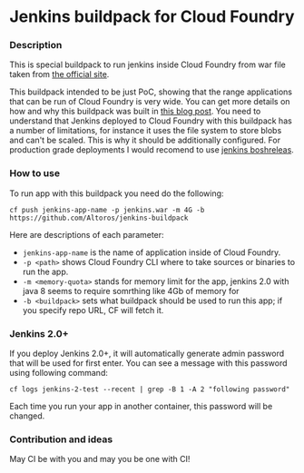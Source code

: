 # Jenkins buildpack for Cloud Foundry

### Description

This is special buildpack to run jenkins inside Cloud Foundry from war file taken from [the official site](http://mirrors.jenkins-ci.org/war/latest/jenkins.war). 

This buildpack intended to be just PoC, showing that the range applications that can be run of Cloud Foundry is very wide. You can get more details on how and why this buildpack was built in [this blog post](http://blog.altoros.com/creating-a-custom-cloud-foundry-buildpack-from-scratch-whats-under-the-hood.html). You need to understand that Jenkins deployed to Cloud Foundry with this buildpack has a number of limitations, for instance it uses the file system to store blobs and can't be scaled. This is why it should be additionally configured. For production grade deployments I would recomend to use [jenkins boshreleas](https://github.com/cloudfoundry-community/jenkins-boshrelease).

### How to use

To run app with this buildpack you need do the following: 

```
cf push jenkins-app-name -p jenkins.war -m 4G -b https://github.com/Altoros/jenkins-buildpack
```

Here are descriptions of each parameter:

* `jenkins-app-name` is the name of application inside of Cloud Foundry.
* `-p <path>` shows Cloud Foundry CLI where to take sources or binaries to run the app.
* `-m <memory-quota>` stands for memory limit for the app, jenkins 2.0 with java 8 seems to require somrthing like 4Gb of memory for 
* `-b <buildpack>` sets what buildpack should be used to run this app; if you specify repo URL, CF will fetch it.

### Jenkins 2.0+

If you deploy Jenkins 2.0+, it will automatically generate admin password that will be used for first enter. You can see a message with this password using following command:

```
cf logs jenkins-2-test --recent | grep -B 1 -A 2 "following password"
```

Each time you run your app in another container, this password will be changed.

### Contribution and ideas


May CI be with you and may you be one with CI!
